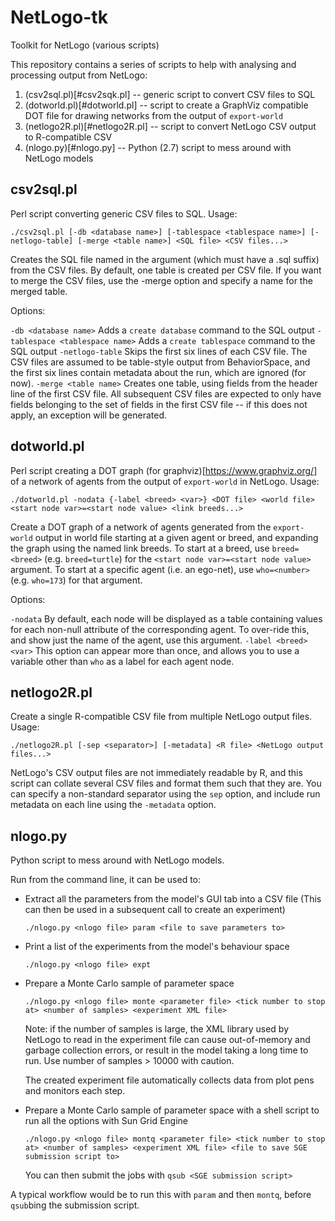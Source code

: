# NetLogo-tk
Toolkit for NetLogo (various scripts)

This repository contains a series of scripts to help with analysing and processing output from NetLogo:

1. (csv2sql.pl)[#csv2sqk.pl] -- generic script to convert CSV files to SQL
2. (dotworld.pl)[#dotworld.pl] -- script to create a GraphViz compatible DOT file for drawing networks from the output of `export-world`
3. (netlogo2R.pl)[#netlogo2R.pl] -- script to convert NetLogo CSV output to R-compatible CSV
4. (nlogo.py)[#nlogo.py] -- Python (2.7) script to mess around with NetLogo models

## csv2sql.pl
Perl script converting generic CSV files to SQL. Usage:

`./csv2sql.pl [-db <database name>] [-tablespace <tablespace name>] [-netlogo-table] [-merge <table name>] <SQL file> <CSV files...>`

Creates the SQL file named in the argument (which must have a .sql suffix) from the CSV files. By default, one table is created per CSV file. If you want to merge the CSV files, use the -merge option and specify a name for the merged table.

Options:

  `-db <database name>` Adds a `create database` command to the SQL output
  `-tablespace <tablespace name>` Adds a `create tablespace` command to the SQL output
  `-netlogo-table` Skips the first six lines of each CSV file. The CSV files are assumed to be table-style output from BehaviorSpace, and the first six lines contain metadata about the run, which are ignored (for now).
  `-merge <table name>` Creates one table, using fields from the header line of the first CSV file. All subsequent CSV files are expected to only have fields belonging to the set of fields in the first CSV file -- if this does not apply, an exception will be generated.

## dotworld.pl
Perl script creating a DOT graph (for graphviz)[https://www.graphviz.org/] of a network of agents from the output of `export-world` in NetLogo. Usage:

`./dotworld.pl -nodata {-label <breed> <var>} <DOT file> <world file> <start node var>=<start node value> <link breeds...>`

Create a DOT graph of a network of agents generated from the `export-world` output in world file starting at a given agent or breed, and expanding the graph using the named link breeds. To start at a breed, use `breed=<breed>` (e.g. `breed=turtle`) for the `<start node var>=<start node value>` argument. To start at a specific agent (i.e. an ego-net), use `who=<number>` (e.g. `who=173`) for that argument.

Options:

  `-nodata` By default, each node will be displayed as a table containing values for each non-null attribute of the corresponding agent. To over-ride this, and show just the name of the agent, use this argument.
  `-label <breed> <var>` This option can appear more than once, and allows you to use a variable other than `who` as a label for each agent node.

## netlogo2R.pl
Create a single R-compatible CSV file from multiple NetLogo output files. Usage:

`./netlogo2R.pl [-sep <separator>] [-metadata] <R file> <NetLogo output files...>`

NetLogo's CSV output files are not immediately readable by R, and this script can collate several CSV files and format them such that they are. You can specify a non-standard separator using the `sep` option, and include run metadata on each line using the `-metadata` option.

## nlogo.py
Python script to mess around with NetLogo models.

Run from the command line, it can be used to:

* Extract all the parameters from the model's GUI tab into a CSV file (This can then be used in a subsequent call to create an experiment)

  `./nlogo.py <nlogo file> param <file to save parameters to>`

* Print a list of the experiments from the model's behaviour space

  `./nlogo.py <nlogo file> expt`

* Prepare a Monte Carlo sample of parameter space

  `./nlogo.py <nlogo file> monte <parameter file> <tick number to stop at> <number of samples> <experiment XML file>`

  Note: if the number of samples is large, the XML library used by NetLogo
  to read in the experiment file can cause out-of-memory and garbage
  collection errors, or result in the model taking a long time to run. Use
  number of samples > 10000 with caution.

  The created experiment file automatically collects data from plot pens
  and monitors each step.

* Prepare a Monte Carlo sample of parameter space with a shell script to
  run all the options with Sun Grid Engine

  `./nlogo.py <nlogo file> montq <parameter file> <tick number to stop at>
                                <number of samples> <experiment XML file>
                                <file to save SGE submission script to>`

  You can then submit the jobs with `qsub <SGE submission script>`

A typical workflow would be to run this with `param` and then `montq`, before
`qsub`bing the submission script. 
